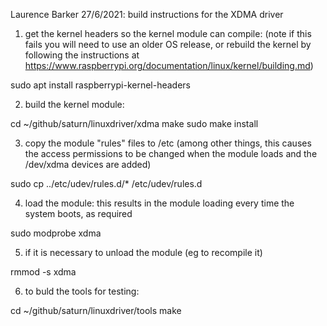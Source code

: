 Laurence Barker 27/6/2021:
build instructions for the XDMA driver

1. get the kernel headers so the kernel module can compile: 
(note if this fails you will need to use an older OS release, or rebuild the kernel 
by following the instructions at https://www.raspberrypi.org/documentation/linux/kernel/building.md)


sudo apt install raspberrypi-kernel-headers


2. build the kernel module:

cd ~/github/saturn/linuxdriver/xdma
make
sudo make install



3. copy the module "rules" files to /etc (among other things, this causes the access permissions to be changed when the module loads and the /dev/xdma devices are added)


sudo cp ../etc/udev/rules.d/* /etc/udev/rules.d



4. load the module: this results in the module loading every time the system boots, as required

sudo modprobe xdma


5. if it is necessary to unload the module (eg to recompile it)

rmmod -s xdma


6. to buld the tools for testing:

cd ~/github/saturn/linuxdriver/tools
make